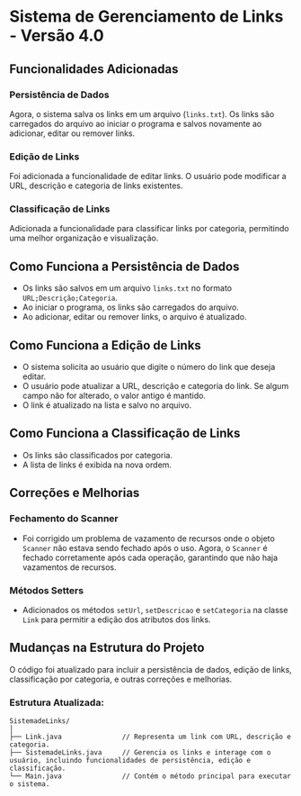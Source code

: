 # Sistema de Gerenciamento de Links - Versão 4.0

## Funcionalidades Adicionadas

### Persistência de Dados
Agora, o sistema salva os links em um arquivo (`links.txt`). Os links são carregados do arquivo ao iniciar o programa e salvos novamente ao adicionar, editar ou remover links.

### Edição de Links
Foi adicionada a funcionalidade de editar links. O usuário pode modificar a URL, descrição e categoria de links existentes.

### Classificação de Links
Adicionada a funcionalidade para classificar links por categoria, permitindo uma melhor organização e visualização.

## Como Funciona a Persistência de Dados
- Os links são salvos em um arquivo `links.txt` no formato `URL;Descrição;Categoria`.
- Ao iniciar o programa, os links são carregados do arquivo.
- Ao adicionar, editar ou remover links, o arquivo é atualizado.

## Como Funciona a Edição de Links
- O sistema solicita ao usuário que digite o número do link que deseja editar.
- O usuário pode atualizar a URL, descrição e categoria do link. Se algum campo não for alterado, o valor antigo é mantido.
- O link é atualizado na lista e salvo no arquivo.

## Como Funciona a Classificação de Links
- Os links são classificados por categoria.
- A lista de links é exibida na nova ordem.

## Correções e Melhorias

### Fechamento do Scanner
- Foi corrigido um problema de vazamento de recursos onde o objeto `Scanner` não estava sendo fechado após o uso. Agora, o `Scanner` é fechado corretamente após cada operação, garantindo que não haja vazamentos de recursos.

### Métodos Setters
- Adicionados os métodos `setUrl`, `setDescricao` e `setCategoria` na classe `Link` para permitir a edição dos atributos dos links.

## Mudanças na Estrutura do Projeto
O código foi atualizado para incluir a persistência de dados, edição de links, classificação por categoria, e outras correções e melhorias.

### Estrutura Atualizada:
```plaintext
SistemadeLinks/
│
├── Link.java               // Representa um link com URL, descrição e categoria.
├── SistemadeLinks.java     // Gerencia os links e interage com o usuário, incluindo funcionalidades de persistência, edição e classificação.
└── Main.java               // Contém o método principal para executar o sistema.

